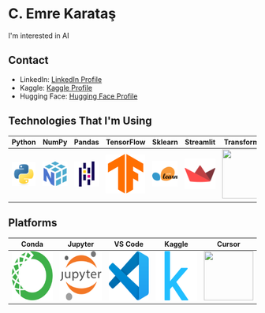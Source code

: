 # C. Emre Karataş

I'm interested in AI 

## Contact 

- LinkedIn: [LinkedIn Profile](https://www.linkedin.com/in/cihatemrekaratas/)
- Kaggle: [Kaggle Profile](https://www.kaggle.com/emre21)
- Hugging Face: [Hugging Face Profile](https://huggingface.co/emredeveloper)

## Technologies That I'm Using

| Python | NumPy | Pandas | TensorFlow | Sklearn | Streamlit | Transformers |
|:---:|:---:|:---:|:---:|:---:|:---:|:---:|
| ![Python](https://github.com/devicons/devicon/blob/master/icons/python/python-original.svg) | ![NumPy](https://github.com/devicons/devicon/blob/master/icons/numpy/numpy-original.svg) | ![Pandas](https://github.com/devicons/devicon/blob/master/icons/pandas/pandas-original.svg) | ![TensorFlow](https://github.com/devicons/devicon/blob/master/icons/tensorflow/tensorflow-original.svg) | ![Sklearn](https://github.com/devicons/devicon/blob/master/icons/scikitlearn/scikitlearn-original.svg) | ![Streamlit](https://github.com/devicons/devicon/blob/master/icons/streamlit/streamlit-original.svg) | <img src="https://huggingface.co/front/assets/huggingface_logo-noborder.svg" width="100" height="100"/> |

## Platforms

| Conda | Jupyter | VS Code | Kaggle | Cursor |
|:---:|:---:|:---:|:---:|:---:|
| <img src="https://github.com/devicons/devicon/blob/master/icons/anaconda/anaconda-original.svg" width="100" height="100"/> | <img src="https://github.com/devicons/devicon/blob/master/icons/jupyter/jupyter-original-wordmark.svg" width="100" height="100"/> | <img src="https://github.com/devicons/devicon/blob/master/icons/vscode/vscode-original.svg" width="100" height="100"/> | <img src="https://github.com/devicons/devicon/blob/master/icons/kaggle/kaggle-original.svg" width="100" height="100"/> | <img src="https://www.cursor.so/static/images/logo-dark.png" width="100" height="100"/> |
